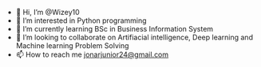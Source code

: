 - 👋 Hi, I’m @Wizey10
- 👀 I’m interested in Python programming
- 🌱 I’m currently learning BSc in Business Information System
- 💞️ I’m looking to collaborate on Artifiacial intelligence, Deep learning and Machine learning Problem Solving
- 📫 How to reach me jonarjunior24@gmail.com

<!---
Wizey10/Wizey10 is a ✨ special ✨ repository because its `README.md` (this file) appears on your GitHub profile.
You can click the Preview link to take a look at your changes.
--->
